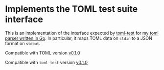 # Implements the TOML test suite interface

This is an implementation of the interface expected by
[toml-test](https://github.com/BurntSushi/toml-test) for my
[toml parser written in Go](https://github.com/BurntSushi/toml).
In particular, it maps TOML data on `stdin` to a JSON format on `stdout`.


Compatible with TOML version
[v0.1.0](https://github.com/mojombo/toml/blob/master/versions/toml-v0.1.0.md)

Compatible with `toml-test` version
[v0.1.0](https://github.com/BurntSushi/toml-test/tree/v0.1.0)

